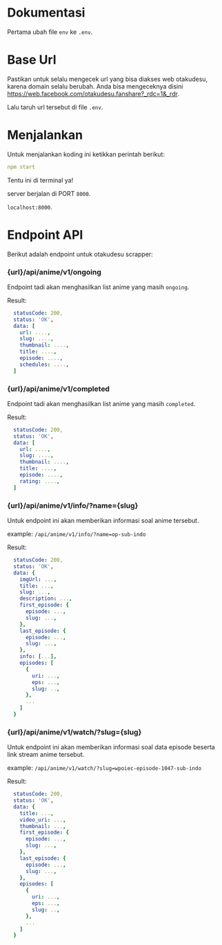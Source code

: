 # Dokumentasi

Pertama ubah file `env` ke `.env`.

# Base Url

Pastikan untuk selalu mengecek url yang bisa diakses web otakudesu, karena domain selalu berubah. Anda bisa mengeceknya disini https://web.facebook.com/otakudesu.fanshare?_rdc=1&_rdr.

Lalu taruh url tersebut di file `.env`.

# Menjalankan

Untuk menjalankan koding ini ketikkan perintah berikut:

```yaml
npm start
```

Tentu ini di terminal ya!

server berjalan di PORT `8000`.

`localhost:8000`.

# Endpoint API

Berikut adalah endpoint untuk otakudesu scrapper:

### {url}/api/anime/v1/ongoing

Endpoint tadi akan menghasilkan list anime yang masih `ongoing`.

Result:

```yaml
  statusCode: 200,
  status: 'OK',
  data: [
    url: ....,
    slug: ....,
    thumbnail: ....,
    title: ....,
    episode: ....,
    schedules: ....,
  ]

```

### {url}/api/anime/v1/completed

Endpoint tadi akan menghasilkan list anime yang masih `completed`.

Result:

```yaml
  statusCode: 200,
  status: 'OK',
  data: [
    url: ....,
    slug: ....,
    thumbnail: ....,
    title: ....,
    episode: ....,
    rating: ....,
  ]

```

### {url}/api/anime/v1/info/?name={slug}

Untuk endpoint ini akan memberikan informasi soal anime tersebut.

example: `/api/anime/v1/info/?name=op-sub-indo`

Result:

```yaml
  statusCode: 200,
  status: 'OK',
  data: {
    imgUrl: ...,
    title: ...,
    slug: ...,
    description: ...,
    first_episode: {
      episode: ...,
      slug: ...,
    },
    last_episode: {
      episode: ...,
      slug: ...,
    },
    info: [...],
    episodes: [
      {
        uri: ...,
        eps: ...,
        slug: ..,
      },
      ...
    ]
  }
```

### {url}/api/anime/v1/watch/?slug={slug}

Untuk endpoint ini akan memberikan informasi soal data episode beserta link stream anime tersebut.

example: `/api/anime/v1/watch/?slug=wpoiec-episode-1047-sub-indo`

Result:

```yaml
  statusCode: 200,
  status: 'OK',
  data: {
    title: ...,
    video_uri: ...,
    thumbnail: ...,
    first_episode: {
      episode: ...,
      slug: ...,
    },
    last_episode: {
      episode: ...,
      slug: ...,
    },
    episodes: [
      {
        uri: ...,
        eps: ...,
        slug: ..,
      },
      ...
    ]
  }
```
